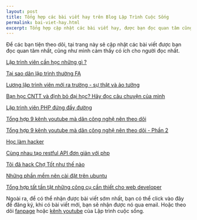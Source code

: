 ```yaml
---
layout: post
title: Tổng hợp các bài viết hay trên Blog Lập Trình Cuộc Sống
permalink: bai-viet-hay.html
excerpt: Tổng hợp cập nhật các bài viết hay, được bạn đọc quan tâm cũng như có ích cho người đọc nhất
---
```

Để các bạn tiện theo dõi, tại trang này sẽ cập nhật các bài viết được bạn đọc quan tâm nhất, cũng như mình cảm thấy có ích cho người đọc nhất.

[Lập trình viên cần học những gì ?](http://laptrinhcuocsong.com/lap-trinh-vien-can-hoc-nhung-gi.html)

[Tại sao dân lập trình thường FA](http://laptrinhcuocsong.com/tai-sao-dan-lap-trinh-thuong-fa.html)

[Lương lập trình viên mới ra trường - sự thật và ảo tưởng](http://laptrinhcuocsong.com/luong-lap-trinh-vien-moi-ra-truong.html)

[Bạn học CNTT và định bỏ đại học? Hãy đọc câu chuyện của mình](http://laptrinhcuocsong.com/hoc-cntt-dinh-bo-hoc-hay-doc-cau-chuyen-cua-minh.html)

[Lập trình viên PHP đứng đầy đường](http://laptrinhcuocsong.com/lap-trinh-vien-php-dung-day-duong.html)

[Tổng hợp 9 kênh youtube mà dân công nghệ nên theo dõi](http://laptrinhcuocsong.com/tong-hop-9-kenh-youtube-ma-dan-cong-nghe-nen-theo-doi.html)

[Tổng hợp 9 kênh youtube mà dân công nghệ nên theo dõi - Phần 2](http://laptrinhcuocsong.com/tong-hop-nhung-kenh-youtube-ma-dan-cong-nghe-nen-theo-doi-phan-2.html)

[Học làm hacker](http://laptrinhcuocsong.com/hoc-lam-hacker.html)

[Cùng nhau tạo restful API đơn giản với php](http://laptrinhcuocsong.com/cung-nhau-tao-restful-api-don-gian-voi-php.html)

[Tôi đã hack Chợ Tốt như thế nào](http://laptrinhcuocsong.com/toi-da-hack-cho-tot-nhu-the-nao.html)

[Những phần mềm nên cài đặt trên ubuntu](http://laptrinhcuocsong.com/nhung-phan-mem-nen-cai-dat-tren-ubuntu.html)

[Tổng hợp tất tần tật những công cụ cần thiết cho web developer](http://laptrinhcuocsong.com/tong-hop-nhung-cong-cu-can-thiet-cho-web-developer.html)

Ngoài ra, để có thể nhận được bài viết sớm nhất, bạn có thể click vào đây để đăng ký, khi có bài viết mới, bạn sẽ nhận được nó qua email. Hoặc theo dõi [fanpage](https://www.facebook.com/laptrinhcuocsongdotcom/) hoặc [kênh youtube](https://www.youtube.com/channel/UC5CIt5W4kq4ie0KJEdg2ztg) của Lập trình cuộc sống.




